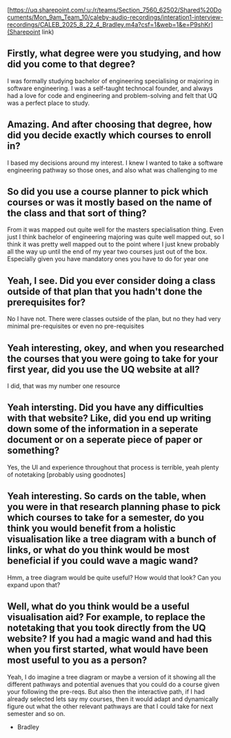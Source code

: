 [https://uq.sharepoint.com/:u:/r/teams/Section_7560_62502/Shared%20Documents/Mon_9am_Team_10/caleby-audio-recordings/interation1-interview-recordings/CALEB_2025_8_22_4_Bradley.m4a?csf=1&web=1&e=P9shKr](Sharepoint link)

## Firstly, what degree were you studying, and how did you come to that degree?
I was formally studying bachelor of engineering specialising or majoring in software engineering. I was a self-taught technocal founder, and always had a love for code and engineering and problem-solving and felt that UQ was a perfect place to study.

## Amazing. And after choosing that degree, how did you decide exactly which courses to enroll in?
I based my decisions around my interest. I knew I wanted to take a software engineering pathway so those ones, and also what was challenging to me

## So did you use a course planner to pick which courses or was it mostly based on the name of the class and that sort of thing?
From it was mapped out quite well for the masters specialisation thing. Even just I think bachelor of engineering majoring was quite well mapped out, so I think it was pretty well mapped out to the point where I just knew probably all the way up until the end of my year two courses just out of the box. Especially given you have mandatory ones you have to do for year one

## Yeah, I see. Did you ever consider doing a class outside of that plan that you hadn't done the prerequisites for?
No I have not. There were classes outside of the plan, but no they had very minimal pre-requisites or even no pre-requisites

## Yeah interesting, okey, and when you researched the courses that you were going to take for your first year, did you use the UQ website at all?
I did, that was my number one resource

## Yeah intersting. Did you have any difficulties with that website? Like, did you end up writing down some of the information in a seperate document or on a seperate piece of paper or something?
Yes, the UI and experience throughout that process is terrible, yeah plenty of notetaking \[probably using goodnotes\]

## Yeah interesting. So cards on the table, when you were in that research planning phase to pick which courses to take for a semester, do you think you would benefit from a holistic visualisation like a tree diagram with a bunch of links, or what do you think would be most beneficial if you could wave a magic wand?
Hmm, a tree diagram would be quite useful? How would that look? Can you expand upon that?

## Well, what do you think would be a useful visualisation aid? For example, to replace the notetaking that you took directly from the UQ website? If you had a magic wand and had this when you first started, what would have been most useful to you as a person?
Yeah, I do imagine a tree diagram or maybe a version of it showing all the different pathways and potential avenues that you could do a course given your following the pre-reqs. But also then the interactive path, if I had already selected lets say my courses, then it would adapt and dynamically figure out what the other relevant pathways are that I could take for next semester and so on.

- Bradley
